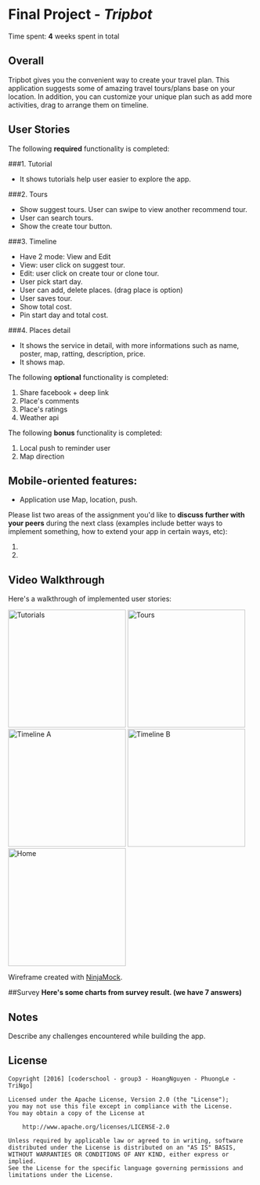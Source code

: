# Final Project - *Tripbot*

Time spent: **4** weeks spent in total
## Overall
   
   Tripbot gives you the convenient way to create your travel plan. This application suggests some of amazing travel tours/plans base on your location. In addition, you can customize your unique plan such as add more activities, drag to arrange them on timeline.

## User Stories

The following **required** functionality is completed:

###1. Tutorial
   - It shows tutorials help user easier to explore the app.

###2. Tours
   - Show suggest tours. User can swipe to view another recommend tour.
   - User can search tours.
   - Show the create tour button.

###3. Timeline
   - Have 2 mode: View and Edit
   - View: user click on suggest tour.
   - Edit: user click on create tour or clone tour.
   - User pick start day.
   - User can add, delete places. (drag place is option)
   - User saves tour.
   - Show total cost.
   - Pin start day and total cost.

###4. Places detail
   - It shows the service in detail, with more informations such as name, poster, map, ratting, description, price.
   - It shows map.

The following **optional** functionality is completed:
1. Share facebook + deep link
2. Place's comments
3. Place's ratings
4. Weather api

The following **bonus** functionality is completed:
1. Local push to reminder user
2. Map direction

## Mobile-oriented features:
   - Application use Map, location, push.

Please list two areas of the assignment you'd like to **discuss further with your peers** during the next class (examples include better ways to implement something, how to extend your app in certain ways, etc):

  1.
  2.


## Video Walkthrough

Here's a walkthrough of implemented user stories:

<img src='http://i.imgur.com/70kpFzz.png' title='Tutorials' width='240' />  <img src='http://i.imgur.com/qyESTOt.png' title='Tours' width='240' />  <img src='http://i.imgur.com/lbeKvTO.png' title='Timeline A' width='240' />
<img src='http://i.imgur.com/va8MUQH.png' title='Timeline B' width='240' /> <img src='http://i.imgur.com/iS8NXR2.png' title='Home' width='240' />


Wireframe created with [NinjaMock](https://www.ninjamock.com).

##Survey
**Here's some charts from survey result. (we have 7 answers)**

## Notes

Describe any challenges encountered while building the app.

## License

    Copyright [2016] [coderschool - group3 - HoangNguyen - PhuongLe - TriNgo]

    Licensed under the Apache License, Version 2.0 (the "License");
    you may not use this file except in compliance with the License.
    You may obtain a copy of the License at

        http://www.apache.org/licenses/LICENSE-2.0

    Unless required by applicable law or agreed to in writing, software
    distributed under the License is distributed on an "AS IS" BASIS,
    WITHOUT WARRANTIES OR CONDITIONS OF ANY KIND, either express or implied.
    See the License for the specific language governing permissions and
    limitations under the License.
